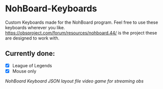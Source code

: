 # NohBoard-Keyboards
Custom Keyboards made for the NohBoard program. Feel free to use these keyboards wherever you like. 
https://obsproject.com/forum/resources/nohboard.44/ is the project these are designed to work with. 

## Currently done:
* [x] League of Legends 
* [x] Mouse only

*NohBoard Keyboard JSON layout file video game for streaming obs*
